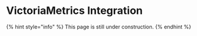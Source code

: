 # VictoriaMetrics Integration

{% hint style="info" %}
This page is still under construction.
{% endhint %}
